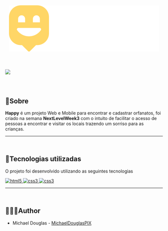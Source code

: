 <h1 align="center">
    <img src="./public/images/logo.svg">
</h1>

<h1>
    <img src="https://ik.imagekit.io/michaeldouglas/happy_index_GdAszxpFu.PNG">
</h1>
</br>

## 📜Sobre

**Happy** é um projeto Web e Mobile para encontrar e cadastrar orfanatos, foi criado na semana **NextLevelWeek3** com o intuito de facilitar o acesso de pessoas a encontrar e visitar os locais trazendo um sorriso para as crianças.   

---
</br>

## 🚀Tecnologias utilizadas
O projeto foi desenvolvido  utilizando as seguintes tecnologias
<p>
    <a href="https://developer.mozilla.org/pt-BR/docs/Web/HTML/HTML5" target="-blank" title="HTML5">
    <img 
    src="https://devicon.dev/devicon.git/icons/html5/html5-original-wordmark.svg" alt="html5" 
    width="40" 
    height="40">
    </a>
    <a href="https://developer.mozilla.org/pt-BR/docs/Web/CSS" target="-blank" title="CSS3">
    <img 
    src="https://devicon.dev/devicon.git/icons/css3/css3-original-wordmark.svg" alt="css3" 
    width="40" 
    height="40">
    </a>
    <a href="https://developer.mozilla.org/pt-BR/docs/Web/CSS" target="-blank" title="CSS3">
    <img 
    src="https://devicon.dev/devicon.git/icons/javascript/javascript-original.svg" alt="css3" 
    width="40" 
    height="40">
    </a>
</p>

---
</br>

## 👨🏽‍💻Author
- Michael Douglas - [MichaelDouglasPIX](https://github.com/MichaelDouglasPIX)
